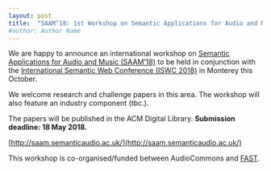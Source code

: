 ```yaml
---
layout: post
title:  "SAAM’18: 1st Workshop on Semantic Applications for Audio and Music"
#author: Author Name
---
```


We are happy to announce an international workshop on
[Semantic Applications for Audio and Music (SAAM’18)](http://saam.semanticaudio.ac.uk/)
to be held in conjunction with the
[International Semantic Web Conference (ISWC 2018)](http://iswc2018.semanticweb.org/)
in Monterey this October.

We welcome research and challenge papers in this area. The workshop will also feature an industry component (tbc.).

The papers will be published in the ACM Digital Library.
__Submission deadline: 18 May 2018.__

[http://saam.semanticaudio.ac.uk/](http://saam.semanticaudio.ac.uk/)

This workshop is co-organised/funded between AudioCommons and
[FAST](http://www.semanticaudio.ac.uk/).

